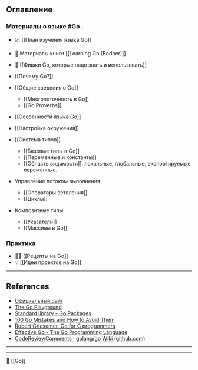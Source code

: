 ## Оглавление

### Материалы о языке #Go .

- 📈 [[План изучения языка Go]]
- 📖 Материалы книги [[Learning Go (Bodner)]]
- 🚀 [[Фишки Go, которые надо знать и использовать]]

- [[Почему Go?]]
- [[Общие сведения о Go]]
	- [[Многопоточность в Go]]
	- [[Go Proverbs]]
- [[Особенности языка Go]]
- [[Настройка окружения]]
- [[Система типов]]
	- [[Базовые типы в Go]]
	- [[Переменные и константы]]
	- [[Область видимости]]: локальные, глобальные, экспортируемые переменные.
- Управление потоком выполнения
	- [[Операторы ветвления]]
	- [[Циклы]]
- Композитные типы
	- [[Указатели]]
	- [[Массивы в Go]]

### Практика

- 🧑‍🍳 [[Рецепты на Go]]
- 💡 [[Идеи проектов на Go]]

----
## References

- [Официальный сайт](https://go.dev/)
- [The Go Playground](https://go.dev/play/)
- [Standard library - Go Packages](https://pkg.go.dev/std)
- [100 Go Mistakes and How to Avoid Them](https://100go.co)
- [Robert Griesemer. Go for C programmers](https://talks.golang.org/2012/goforc.slide#1)
- [Effective Go - The Go Programming Language](https://go.dev/doc/effective_go)
- [CodeReviewComments · golang/go Wiki (github.com)](https://github.com/golang/go/wiki/CodeReviewComments)

----


----
📂 [[Go]]